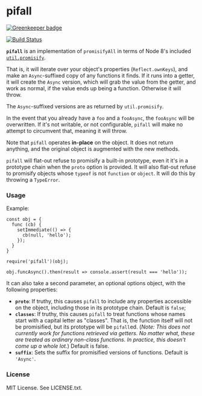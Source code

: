 # pifall

[![Greenkeeper badge](https://badges.greenkeeper.io/bengl/pifall.svg)](https://greenkeeper.io/)

[![Build Status](https://travis-ci.org/bengl/pifall.svg?branch=master)](https://travis-ci.org/bengl/pifall)

**`pifall`** is an implementation of `promisifyAll` in terms of Node 8's
included [`util.promisify`](https://nodejs.org/dist/latest-v8.x/docs/api/util.html#util_util_promisify_original).

That is, it will iterate over your object's properties (`Reflect.ownKeys`), and
make an `Async`-suffixed copy of any functions it finds. If it runs into a
getter, it will create the `Async` version, which will grab the value from the
getter, and work as normal, if the value ends up being a function. Otherwise it
will throw.

The `Async`-suffixed versions are as returned by `util.promisify`.

In the event that you already have a `foo` and a `fooAsync`, the `fooAsync` will
be overwritten. If it's not writable, or not configurable, `pifall` will make no
attempt to circumvent that, meaning it will throw.

Note that `pifall` operates **in-place** on the object. It does not return
anything, and the original object is augmented with the new methods.

`pifall` will flat-out refuse to promisify a built-in prototype, even it it's in
a prototype chain when the `proto` option is provided. It will also flat-out
refuse to promisify objects whose `typeof` is not `function` or `object`. It
will do this by throwing a `TypeError`.

### Usage

Example:
```
const obj = {
  func (cb) {
    setImmediate(() => {
      cb(null, 'hello');
    });
  }
}

require('pifall')(obj);

obj.funcAsync().then(result => console.assert(result === 'hello'));
```

It can also take a second parameter, an optional options object, with the
following properties:

* **`proto`**: If truthy, this causes `pifall` to include any properties
accessible on the object, including those in its prototype chain. Default is
`false`;
* **`classes`**: If truthy, this causes `pifall` to treat functions whose names
start with a capital letter as "classes". That is, the function itself will not
be promisified, but its prototype will be `pifall`ed. (*Note: This does not
currently work for functions retrieved via getters. No matter what, these are
treated as ordinary non-class functions. In practice, this doesn't come up a
whole lot.*) Default is false.
* **`suffix`**: Sets the suffix for promisified versions of functions. Default
is `'Async'`.

### License

MIT License. See LICENSE.txt.
